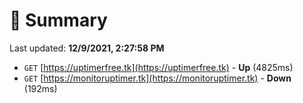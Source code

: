 # 📖 Summary
Last updated: **12/9/2021, 2:27:58 PM**

- `GET` [https://uptimerfree.tk](https://uptimerfree.tk) - **Up** (4825ms)
- `GET` [https://monitoruptimer.tk](https://monitoruptimer.tk) - **Down** (192ms)

